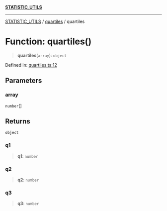 [**STATISTIC_UTILS**](../../README.md)

***

[STATISTIC_UTILS](../../README.md) / [quartiles](../README.md) / quartiles

# Function: quartiles()

> **quartiles**(`array`): `object`

Defined in: [quartiles.ts:12](https://github.com/dailker/everyutil/blob/7c30ec40bbb398255a9be572db0a537e8bcb9c11/src/statistic/quartiles.ts#L12)

## Parameters

### array

`number`[]

## Returns

`object`

### q1

> **q1**: `number`

### q2

> **q2**: `number`

### q3

> **q3**: `number`
